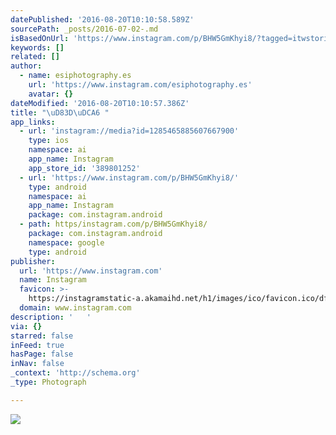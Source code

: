 ```yaml
---
datePublished: '2016-08-20T10:10:58.589Z'
sourcePath: _posts/2016-07-02-.md
isBasedOnUrl: 'https://www.instagram.com/p/BHW5GmKhyi8/?tagged=itwstories'
keywords: []
related: []
author:
  - name: esiphotography.es
    url: 'https://www.instagram.com/esiphotography.es'
    avatar: {}
dateModified: '2016-08-20T10:10:57.386Z'
title: "\uD83D\uDCA6 "
app_links:
  - url: 'instagram://media?id=1285465885607667900'
    type: ios
    namespace: ai
    app_name: Instagram
    app_store_id: '389801252'
  - url: 'https://www.instagram.com/p/BHW5GmKhyi8/'
    type: android
    namespace: ai
    app_name: Instagram
    package: com.instagram.android
  - path: https/instagram.com/p/BHW5GmKhyi8/
    package: com.instagram.android
    namespace: google
    type: android
publisher:
  url: 'https://www.instagram.com'
  name: Instagram
  favicon: >-
    https://instagramstatic-a.akamaihd.net/h1/images/ico/favicon.ico/dfa85bb1fd63.ico
  domain: www.instagram.com
description: '   '
via: {}
starred: false
inFeed: true
hasPage: false
inNav: false
_context: 'http://schema.org'
_type: Photograph

---
```

![   ](https://imgflo.herokuapp.com/graph/vahj1ThiexotieMo/8d3f7295cdfdb4f0cf3fae556aafd85b/croprotate.jpg?cropheight=440&cropwidth=640&degrees=0&input=https%3A%2F%2Fscontent.cdninstagram.com%2Ft51.2885-15%2Fs640x640%2Fsh0.08%2Fe35%2F13573513_895182197271657_2136913174_n.jpg%3Fig_cache_key%3DMTI4NTQ2NTg4NTYwNzY2NzkwMA%253D%253D.2&x=0&y=102)